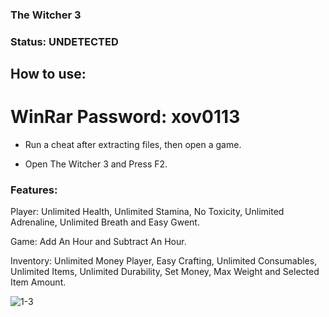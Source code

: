 ### The Witcher 3

### Status: UNDETECTED

## How to use:

# WinRar Password: xov0113

- Run a cheat after extracting files, then open a game.

- Open The Witcher 3 and Press F2.

### Features:

Player: Unlimited Health, Unlimited Stamina, No Toxicity, Unlimited Adrenaline, Unlimited Breath and Easy Gwent.

Game: Add An Hour and Subtract An Hour.

Inventory: Unlimited Money Player, Easy Crafting, Unlimited Consumables, Unlimited Items, Unlimited Durability, Set Money, Max Weight and Selected Item Amount.

![1-3](https://user-images.githubusercontent.com/116127881/197005382-12959dd9-5085-4c67-a2cf-f3d24ae3e0ee.png)
